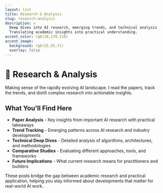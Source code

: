```yaml
---
layout: list
title: Research & Analysis
slug: research-analysis
description: >
  Deep dives into AI research, emerging trends, and technical analysis. 
  Translating academic insights into practical understanding.
accent_color: rgb(38,139,210)
accent_image:
  background: rgb(25,55,71)
  overlay: false
---
```


# 🔬 Research & Analysis

Making sense of the rapidly evolving AI landscape. I read the papers, track the trends, and distill complex research into actionable insights.

## What You'll Find Here

- **Paper Analysis** - Key insights from important AI research with practical takeaways
- **Trend Tracking** - Emerging patterns across AI research and industry developments
- **Technical Deep Dives** - Detailed analysis of algorithms, architectures, and methodologies
- **Comparative Studies** - Evaluating different approaches, tools, and frameworks
- **Future Implications** - What current research means for practitioners and builders

These posts bridge the gap between academic research and practical application, helping you stay informed about developments that matter for real-world AI work.